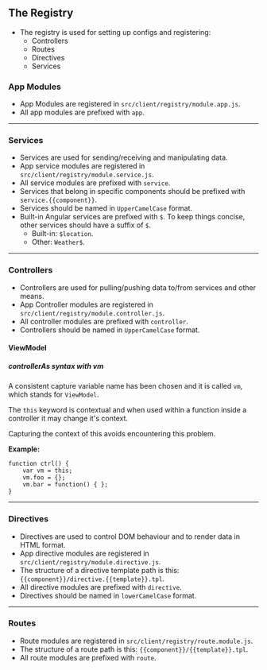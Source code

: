 ## The Registry
- The registry is used for setting up configs and registering:
	- Controllers
	- Routes
	- Directives
	- Services


### App Modules
- App Modules are registered in `src/client/registry/module.app.js`.
- All app modules are prefixed with `app`.

---

### Services
- Services are used for sending/receiving and manipulating data.
- App service modules are registered in `src/client/registry/module.service.js`.
- All service modules are prefixed with `service`.
- Services that belong in specific components should be prefixed with `service.{{component}}`.
- Services should be named in `UpperCamelCase` format.
- Built-in Angular services are prefixed with `$`. To keep things concise, other services should have a suffix of `$`.
	- Built-in: `$location`.
	- Other: `Weather$`.

---

### Controllers
- Controllers are used for pulling/pushing data to/from services and other means.
- App Controller modules are registered in `src/client/registry/module.controller.js`.
- All controller modules are prefixed with `controller`.
- Controllers should be named in `UpperCamelCase` format.

#### ViewModel

##### controllerAs syntax with vm

A consistent capture variable name has been chosen and it is called `vm`, which stands for `ViewModel`.

The `this` keyword is contextual and when used within a function inside a controller it may change it's context.

Capturing the context of this avoids encountering this problem.

**Example:**

	function ctrl() {
		var vm = this;
		vm.foo = {};
		vm.bar = function() { };
	}

---

### Directives
- Directives are used to control DOM behaviour and to render data in HTML format.
- App directive modules are registered in `src/client/registry/module.directive.js`.
- The structure of a directive template path is this: `{{component}}/directive.{{template}}.tpl`.
- All directive modules are prefixed with `directive`.
- Directives should be named in `lowerCamelCase` format.

---

### Routes
- Route modules are registered in `src/client/registry/route.module.js`.
- The structure of a route path is this: `{{component}}/{{template}}.tpl`.
- All route modules are prefixed with `route`.